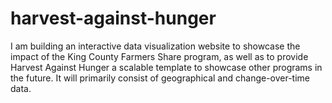 # harvest-against-hunger
I am building an interactive data visualization website to showcase the impact of the King County Farmers Share program, as well as to provide Harvest Against Hunger a scalable template to showcase other programs in the future. It will primarily consist of geographical and change-over-time data.
